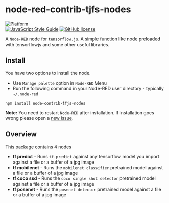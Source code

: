 # node-red-contrib-tjfs-nodes
[![Platform](https://img.shields.io/badge/platform-Node--RED-red)](https://nodered.org)
<br>[![JavaScript Style Guide](https://img.shields.io/badge/code_style-standard-brightgreen.svg)](https://standardjs.com)
[![GitHub license](https://img.shields.io/github/license/dceejay/tfjs-nodes)](https://github.com/dceejay/tfjs-nodes/blob/master/LICENSE)

A `Node-RED` node for `tensorflow.js`. A simple function like node preloaded with tensorflowjs and some other useful libraries.

## Install
You have two options to install the node.
 * Use `Manage palette` option in `Node-RED` Menu
 * Run the following command in your Node-RED user directory - typically `~/.node-red`
 ```
 npm install node-contrib-tfjs-nodes
 ```
**Note:** You need to restart `Node-RED` after installation. If installation goes wrong please open a [new issue](https://github.com/dceejay/tfjs-nodes/issues/new/choose).

## Overview
This package contains 4 nodes
 - **tf predict** - Runs `tf.predict` against any tensorflow model you import against a file or a buffer of a jpg image
 - **tf mobilenet** - Runs the  `mobilenet classifier` pretrained model against a file or a buffer of a jpg image
 - **tf coco ssd** - Runs the `coco single shot detector` pretrained model against a file or a buffer of a jpg image
 - **tf posenet** - Runs the `posenet detector` pretrained model against a file or a buffer of a jpg image